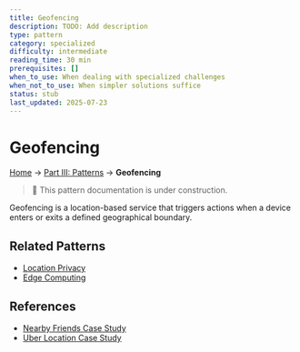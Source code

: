 ```yaml
---
title: Geofencing
description: TODO: Add description
type: pattern
category: specialized
difficulty: intermediate
reading_time: 30 min
prerequisites: []
when_to_use: When dealing with specialized challenges
when_not_to_use: When simpler solutions suffice
status: stub
last_updated: 2025-07-23
---
```

# Geofencing


<!-- Navigation -->
[Home](../introduction/index.md) → [Part III: Patterns](index.md) → **Geofencing**

> 🚧 This pattern documentation is under construction.

Geofencing is a location-based service that triggers actions when a device enters or exits a defined geographical boundary.

## Related Patterns
- [Location Privacy](../patterns/location-privacy.md)
- [Edge Computing](../patterns/edge-computing.md)

## References
- [Nearby Friends Case Study](../case-studies/nearby-friends.md)
- [Uber Location Case Study](../case-studies/uber-location.md)